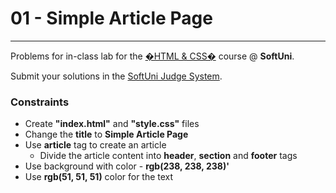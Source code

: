 # 01 - Simple Article Page
------
Problems for in-class lab for the [�HTML & CSS�](https://softuni.bg/trainings/2375/html-and-css-may-2019) course @ **SoftUni**.

Submit your solutions in the [SoftUni Judge System](https://judge.softuni.bg/Contests/1235/CSS-Box-Model).

### Constraints
 * Create **"index.html"** and **"style.css"** files
 * Change the **title** to **Simple Article Page**
 * Use **article** tag to create an article
    * Divide the article content into **header**, **section** and **footer** tags   
 * Use background with color - **rgb(238, 238, 238)'**
 * Use **rgb(51, 51, 51)** color for the text